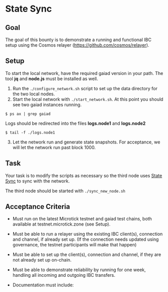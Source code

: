 # State Sync

## Goal

The goal of this bounty is to demonstrate a running and functional IBC setup using the Cosmos
relayer (https://github.com/cosmos/relayer).

## Setup

To start the local network, have the required gaiad version in your path. The tool **jq** and **node.js** must be installed as well.

1. Run the ```./configure_network.sh``` script to set up the data directory for the two local nodes.
2. Start the local network with ```./start_network.sh```. At this point you should see two gaiad instances running.

```
$ ps ax | grep gaiad
```

Logs should be redirected into the files **logs.node1** and **logs.node2**

```
$ tail -f ./logs.node1
```

3. Let the network run and generate state snapshots. For acceptance, we will let the network run past block 1000.

## Task

Your task is to modify the scripts as necessary so the third node uses [State Sync](https://blog.cosmos.network/cosmos-sdk-state-sync-guide-99e4cf43be2f)
to sync with the network.

The third node should be started with ```./sync_new_node.sh```

## Acceptance Criteria

- Must run on the latest Microtick testnet and gaiad test chains, both available at testnet.microtick.zone (see Setup).

- Must be able to run a relayer using the existing IBC client(s), connection and channel, if already set up. (If the connection
needs updated using governance, the testnet participants will make that happen)

- Must be able to set up the client(s), connection and channel, if they are not already set up on-chain.

- Must be able to demonstrate reliability by running for one week, handling all incoming and outgoing IBC transfers.

- Documentation must include:
